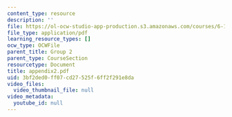 ```yaml
---
content_type: resource
description: ''
file: https://ol-ocw-studio-app-production.s3.amazonaws.com/courses/6-111-introductory-digital-systems-laboratory-spring-2006/3bf2ded0ff07cd27525f6ff2f291e8da_appendix2.pdf
file_type: application/pdf
learning_resource_types: []
ocw_type: OCWFile
parent_title: Group 2
parent_type: CourseSection
resourcetype: Document
title: appendix2.pdf
uid: 3bf2ded0-ff07-cd27-525f-6ff2f291e8da
video_files:
  video_thumbnail_file: null
video_metadata:
  youtube_id: null
---
```


